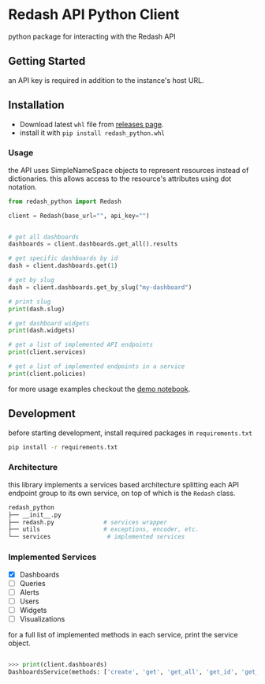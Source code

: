 # Redash API Python Client

python package for interacting with the Redash API

## Getting Started

an API key is required in addition to the instance's host URL.

## Installation

- Download latest `whl` file from
  [releases page](https://github.com/blacksuan19/redash-python/releases).
- install it with `pip install redash_python.whl`

### Usage

the API uses SimpleNameSpace objects to represent resources instead of
dictionaries. this allows access to the resource's attributes using dot
notation.

```python
from redash_python import Redash

client = Redash(base_url="", api_key="")


# get all dashboards
dashboards = client.dashboards.get_all().results

# get specific dashboards by id
dash = client.dashboards.get(1)

# get by slug
dash = client.dashboards.get_by_slug("my-dashboard")

# print slug
print(dash.slug)

# get dashboard widgets
print(dash.widgets)

# get a list of implemented API endpoints
print(client.services)

# get a list of implemented endpoints in a service
print(client.policies)
```

for more usage examples checkout the [demo notebook](./demo.ipynb).

## Development

before starting development, install required packages in `requirements.txt`

```bash
pip install -r requirements.txt
```

### Architecture

this library implements a services based architecture splitting each API
endpoint group to its own service, on top of which is the `Redash` class.

```bash
redash_python
├── __init__.py
├── redash.py              # services wrapper
├── utils                  # exceptions, encoder, etc.
└── services                # implemented services

```

### Implemented Services

- [x] Dashboards
- [ ] Queries
- [ ] Alerts
- [ ] Users
- [ ] Widgets
- [ ] Visualizations

for a full list of implemented methods in each service, print the service
object.

```python

>>> print(client.dashboards)
DashboardsService(methods: ['create', 'get', 'get_all', 'get_id', 'get_slug', 'update'])
```

